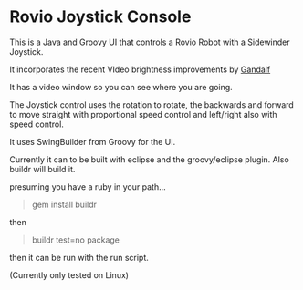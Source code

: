 Rovio Joystick Console
==========

This is a Java and Groovy UI that controls a Rovio Robot with a
Sidewinder Joystick.

It incorporates the recent VIdeo brightness improvements by 
[Gandalf](http://www.robocommunity.com/forum/thread/17515/Fix-of-the-Rovio-brightness-control)

It has a video window so you can see where you are going.

The Joystick control uses the rotation to rotate, the backwards and
forward to move straight with proportional speed control and
left/right also with speed control.

It uses SwingBuilder from Groovy for the UI.

Currently it can to be built with eclipse and the groovy/eclipse plugin.
Also buildr will build it.

presuming you have a ruby in your path...
> gem install buildr

then

> buildr test=no package

then it can be run with the run script.

(Currently only tested on Linux)
